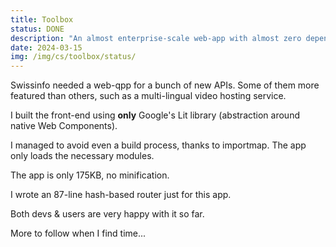 ```yaml
---
title: Toolbox
status: DONE
description: "An almost enterprise-scale web-app with almost zero dependencies."
date: 2024-03-15
img: /img/cs/toolbox/status/
---
```

Swissinfo needed a web-qpp for a bunch of new APIs. Some of them more featured than others, such as a multi-lingual video hosting service.

I built the front-end using **only** Google's Lit library (abstraction around native Web Components).

I managed to avoid even a build process, thanks to importmap. The app only loads the necessary modules.

The app is only 175KB, no minification.

I wrote an 87-line hash-based router just for this app.

Both devs & users are very happy with it so far.

More to follow when I find time...